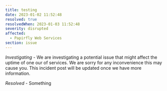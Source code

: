 ```yaml
---
title: testing
date: 2023-01-02 11:52:48
resolved: true
resolvedWhen: 2023-01-03 11:52:48
severity: disrupted
affected:
  - Papirfly Web Services
section: issue
---
```


*Investigating* - We are investigating a potential issue that might affect the uptime of one our of services. We are sorry for any inconvenience this may cause you. This incident post will be updated once we have more information.

*Resolved* - Something
